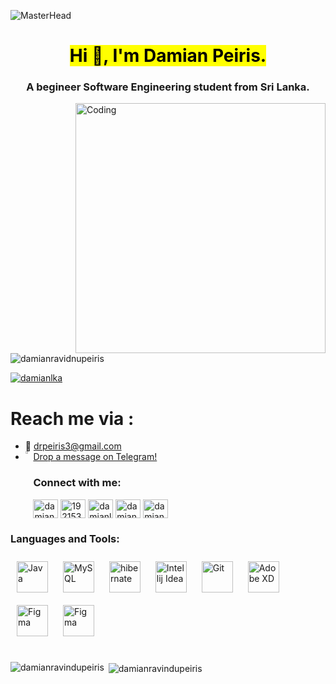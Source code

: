 ![MasterHead](https://codeinspiration.pro/wp-content/uploads/2018/10/Java.jpg)
<h1 align="center"><mark>Hi 👋, I'm Damian Peiris.</mark></h1>
<h3 align="center">A begineer Software Engineering student from Sri Lanka.</h3>

<img align="right" alt="Coding" width="400" src="https://cdn.dribbble.com/users/644659/screenshots/1920053/media/ce582cfec25f5415ef293ab9a2886d0a.gif">


<p align="left"> <img src="https://komarev.com/ghpvc/?username=damianravidnupeiris&label=Profile%20views&color=0e75b6&style=flat" alt="damianravidnupeiris" /> </p>

<p align="left"> <a href="https://twitter.com/damianlka" target="blank"><img src="https://img.shields.io/twitter/follow/damianlka?logo=twitter&style=for-the-badge" alt="damianlka" /></a> </p>

 # Reach me via :
- 📧  <a href="mailto:drpeiris3@gmail.com">drpeiris3@gmail.com</a>
- <img src="https://em-content.zobj.net/thumbs/240/google/350/incoming-envelope_1f4e8.png" align="left" height="2%" width="2%"></img><a href="https://t.me/damianpeiris">Drop a message on Telegram!</a>
      
          


<h3 align="left">Connect with me:</h3>
<p align="left">
<a href="https://linkedin.com/in/damianpeiris" target="blank"><img align="center" src="https://raw.githubusercontent.com/rahuldkjain/github-profile-readme-generator/master/src/images/icons/Social/linked-in-alt.svg" alt="damianpeiris" height="30" width="40" /></a>
 <a href="https://stackoverflow.com/users/19215399" target="blank"><img align="center" src="https://raw.githubusercontent.com/rahuldkjain/github-profile-readme-generator/master/src/images/icons/Social/stack-overflow.svg" alt="19215399" height="30" width="40" /></a>
<a href="https://twitter.com/damianlka" target="blank"><img align="center" src="https://raw.githubusercontent.com/rahuldkjain/github-profile-readme-generator/master/src/images/icons/Social/twitter.svg" alt="damianlka" height="30" width="40" /></a>
<a href="https://instagram.com/damian.peiris" target="blank"><img align="center" src="https://raw.githubusercontent.com/rahuldkjain/github-profile-readme-generator/master/src/images/icons/Social/instagram.svg" alt="damian.peiris" height="30" width="40" /></a>
<a href="https://facebook.com/damianravindupeiris" target="blank"><img align="center" src="https://raw.githubusercontent.com/rahuldkjain/github-profile-readme-generator/master/src/images/icons/Social/facebook.svg" alt="damianravindupeiris" height="30" width="40" /></a>

</p>

<h3 align="left">Languages and Tools:</h3>


<div align="left">  
<a href="https://www.java.com/" target="_blank"><img style="margin: 10px" src="https://pbs.twimg.com/profile_images/1410016948977422337/rKU8iR89_400x400.png" alt="Java" height="50" /></a>  
<a href="https://www.mysql.com/" target="_blank"><img style="margin: 10px" src="https://pbs.twimg.com/profile_images/1255113654049128448/J5Yt92WW_400x400.png" alt="MySQL" height="50" /></a>  
<a href="https://www.hibernate.org/" target="_blank"><img style="margin: 10px" src="https://pbs.twimg.com/profile_images/914842431748739072/66NFe2g3_400x400.jpg" alt="hibernate" height="50" /></a>
<a href="https://www.jetbrains.com/" target="_blank"><img style="margin: 10px" src="https://pbs.twimg.com/profile_images/1206618215767584769/zl48EuhC_400x400.jpg" alt="Intellij Idea" height="50" /></a> 
<a href="https://github.com/" target="_blank"><img style="margin: 10px" src="https://profilinator.rishav.dev/skills-assets/git-scm-icon.svg" alt="Git" height="50" /></a>  
<a href="https://www.adobe.com/in/products/xd.html" target="_blank"><img style="margin: 10px" src="https://pbs.twimg.com/profile_images/1272878892232007680/TIM90dV6_400x400.png" alt="Adobe XD" height="50" /></a>  
<a href="https://www.figma.com/" target="_blank"><img style="margin: 10px" src="https://profilinator.rishav.dev/skills-assets/figma-icon.svg" alt="Figma" height="50" /></a>  
<a href="https://www.canva.com/" target="_blank"><img style="margin: 10px" src="https://pbs.twimg.com/profile_images/1542647040756568064/YbE5Hs-5_400x400.jpg" alt="Figma" height="50" /></a>  
</div><br>

<p><img align="left" src="https://github-readme-stats.vercel.app/api/top-langs?username=damianravindupeiris&show_icons=true&locale=en&layout=compact" alt="damianravindupeiris" /></p>

<p>&nbsp;<img align="center" src="https://github-readme-stats.vercel.app/api?username=damianravindupeiris&show_icons=true&locale=en" alt="damianravindupeiris" /></p>

